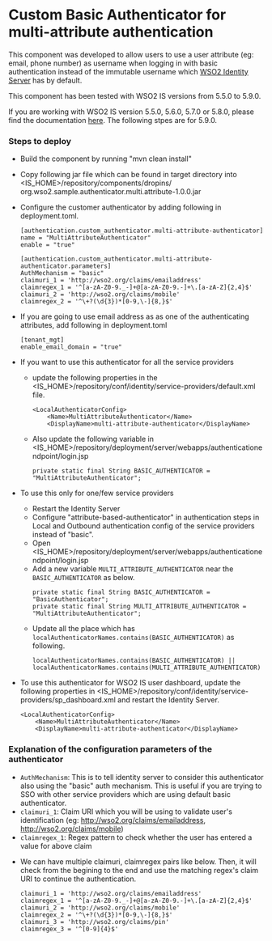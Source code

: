 # Custom Basic Authenticator for multi-attribute authentication

This component was developed to allow users to use a user attribute (eg: email, phone number) as username when logging in
 with basic authentication instead of the immutable username which [WSO2 Identity Server](https://wso2.com/identity-and-access-management/) has by default.
 
 This component has been tested with WSO2 IS versions from 5.5.0 to 5.9.0.
 
 If you are working with WSO2 IS version 5.5.0, 5.6.0, 5.7.0 or 5.8.0, please find the documentation [here](README-5.8.0-and-old.MD). The following stpes are for 5.9.0.

### Steps to deploy
- Build the component by running "mvn clean install"
- Copy following jar file which can be found in target directory into <IS_HOME>/repository/components/dropins/
org.wso2.sample.authenticator.multi.attribute-1.0.0.jar
- Configure the customer authenticator by adding following in deployment.toml.
    ```
    [authentication.custom_authenticator.multi-attribute-authenticator]
    name = "MultiAttributeAuthenticator"
    enable = "true"
    
    [authentication.custom_authenticator.multi-attribute-authenticator.parameters]
    AuthMechanism = "basic"
    claimuri_1 = 'http://wso2.org/claims/emailaddress'
    claimregex_1 = '^[a-zA-Z0-9._-]+@[a-zA-Z0-9.-]+\.[a-zA-Z]{2,4}$'
    claimuri_2 = 'http://wso2.org/claims/mobile'
    claimregex_2 = '^\+?(\d{3})*[0-9,\-]{8,}$'
    ```
    
- If you are going to use email address as as one of the authenticating attributes, add following in deployment.toml
    ```
    [tenant_mgt]
    enable_email_domain = "true"
    ```

- If you want to use this authenticator for all the service providers
  * update the following properties in the <IS_HOME>/repository/conf/identity/service-providers/default.xml file.
    ```
    <LocalAuthenticatorConfig>
        <Name>MultiAttributeAuthenticator</Name>
        <DisplayName>multi-attribute-authenticator</DisplayName>
    ```
  * Also  update the following variable in <IS_HOME>/repository/deployment/server/webapps/authenticationendpoint/login.jsp
    ```
    private static final String BASIC_AUTHENTICATOR = "MultiAttributeAuthenticator";
    ```
- To use this only for one/few service providers
  * Restart the Identity Server
  * Configure "attribute-based-authenticator" in authentication steps in Local and Outbound authentication config of the
 service providers instead of "basic".
  * Open <IS_HOME>/repository/deployment/server/webapps/authenticationendpoint/login.jsp
  * Add a new variable `MULTI_ATTRIBUTE_AUTHENTICATOR` near the `BASIC_AUTHENTICATOR` as below.
    ```
    private static final String BASIC_AUTHENTICATOR = "BasicAuthenticator";
    private static final String MULTI_ATTRIBUTE_AUTHENTICATOR = "MultiAttributeAuthenticator";
    ```
  * Update all the place which has `localAuthenticatorNames.contains(BASIC_AUTHENTICATOR)` as following.
    ```
    localAuthenticatorNames.contains(BASIC_AUTHENTICATOR) || localAuthenticatorNames.contains(MULTI_ATTRIBUTE_AUTHENTICATOR)
    ```
- To use this authenticator for WSO2 IS user dashboard, update the following properties in 
<IS_HOME>/repository/conf/identity/service-providers/sp_dashboard.xml and restart the Identity Server.
    ```
    <LocalAuthenticatorConfig>
        <Name>MultiAttributeAuthenticator</Name>
        <DisplayName>multi-attribute-authenticator</DisplayName>
    ```

### Explanation of the configuration parameters of the authenticator
- `AuthMechanism`: This is to tell identity server to consider this authenticator also using the "basic" auth mechanism.
 This is useful if you are trying to SSO with other service providers which are using default basic authenticator.
- `claimuri_1`: Claim URI which you will be using to validate user's identification (eg: http://wso2.org/claims/emailaddress, http://wso2.org/claims/mobile)
- `claimregex_1`: Regex pattern to check whether the user has entered a value for above claim
* We can have multiple claimuri, claimregex pairs like below. Then, it will check from the begining to the end and use the matching regex's claim URI to continue the authentication.
    ```
    claimuri_1 = 'http://wso2.org/claims/emailaddress'
    claimregex_1 = '^[a-zA-Z0-9._-]+@[a-zA-Z0-9.-]+\.[a-zA-Z]{2,4}$'
    claimuri_2 = 'http://wso2.org/claims/mobile'
    claimregex_2 = '^\+?(\d{3})*[0-9,\-]{8,}$'
    claimuri_3 = 'http://wso2.org/claims/pin'
    claimregex_3 = '^[0-9]{4}$'
    ```
